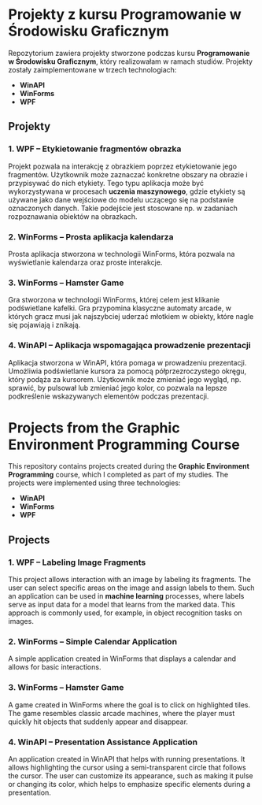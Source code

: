 # Projekty z kursu Programowanie w Środowisku Graficznym

Repozytorium zawiera projekty stworzone podczas kursu **Programowanie w Środowisku Graficznym**, który realizowałam w ramach studiów. Projekty zostały zaimplementowane w trzech technologiach:
- **WinAPI**
- **WinForms**
- **WPF**

## Projekty

### 1. **WPF – Etykietowanie fragmentów obrazka**
Projekt pozwala na interakcję z obrazkiem poprzez etykietowanie jego fragmentów. Użytkownik może zaznaczać konkretne obszary na obrazie i przypisywać do nich etykiety. Tego typu aplikacja może być wykorzystywana w procesach **uczenia maszynowego**, gdzie etykiety są używane jako dane wejściowe do modelu uczącego się na podstawie oznaczonych danych. Takie podejście jest stosowane np. w zadaniach rozpoznawania obiektów na obrazkach.

### 2. **WinForms – Prosta aplikacja kalendarza**
Prosta aplikacja stworzona w technologii WinForms, która pozwala na wyświetlanie kalendarza oraz proste interakcje.

### 3. **WinForms – Hamster Game**
Gra stworzona w technologii WinForms, której celem jest klikanie podświetlane kafelki. Gra przypomina klasyczne automaty arcade, w których gracz musi jak najszybciej uderzać młotkiem w obiekty, które nagle się pojawiają i znikają.

### 4. **WinAPI – Aplikacja wspomagająca prowadzenie prezentacji**
Aplikacja stworzona w WinAPI, która pomaga w prowadzeniu prezentacji. Umożliwia podświetlanie kursora za pomocą półprzezroczystego okręgu, który podąża za kursorem. Użytkownik może zmieniać jego wygląd, np. sprawić, by pulsował lub zmieniać jego kolor, co pozwala na lepsze podkreślenie wskazywanych elementów podczas prezentacji.

# Projects from the Graphic Environment Programming Course

This repository contains projects created during the **Graphic Environment Programming** course, which I completed as part of my studies. The projects were implemented using three technologies:
- **WinAPI**
- **WinForms**
- **WPF**

## Projects

### 1. **WPF – Labeling Image Fragments**
This project allows interaction with an image by labeling its fragments. The user can select specific areas on the image and assign labels to them. Such an application can be used in **machine learning** processes, where labels serve as input data for a model that learns from the marked data. This approach is commonly used, for example, in object recognition tasks on images.

### 2. **WinForms – Simple Calendar Application**
A simple application created in WinForms that displays a calendar and allows for basic interactions.

### 3. **WinForms – Hamster Game**
A game created in WinForms where the goal is to click on highlighted tiles. The game resembles classic arcade machines, where the player must quickly hit objects that suddenly appear and disappear.

### 4. **WinAPI – Presentation Assistance Application**
An application created in WinAPI that helps with running presentations. It allows highlighting the cursor using a semi-transparent circle that follows the cursor. The user can customize its appearance, such as making it pulse or changing its color, which helps to emphasize specific elements during a presentation.
